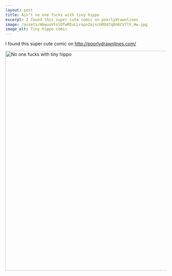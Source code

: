 ```yaml
---
layout: post
title: Ain’t no one fucks with tiny hippo
excerpt: I found this super cute comic on poorlydrawnlines
image: /assets/mbwuuVtolOTwMIuLLropnIojscHDOd7q8n6CV7lV_Hw.jpg
image_alt: Tiny hippo comic
---
```


<p>I found this super cute comic on <a href="http://poorlydrawnlines.com/" target="_blank">http://poorlydrawnlines.com/</a></p>
<p><a href="/assets/mbwuuVtolOTwMIuLLropnIojscHDOd7q8n6CV7lV_Hw.jpg"><img class="wp-image-626 size-full aligncenter" src="{{ site.baseurl }}/assets/mbwuuVtolOTwMIuLLropnIojscHDOd7q8n6CV7lV_Hw.jpg" alt="No one fucks with tiny hippo" width="960" height="685" /></a></p>
